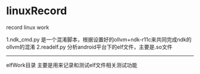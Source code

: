 # linuxRecord
record linux work 

1.ndk_cmd.py
是一个混淆脚本，根据设置好的ollvm+ndk-r11c来共同完成ndk的ollvm的混淆
2.readelf.py
分析android平台下的elf文件，主要是.so文件


***********************
elfWork目录
主要是用来记录和测试elf文件相关测试功能
